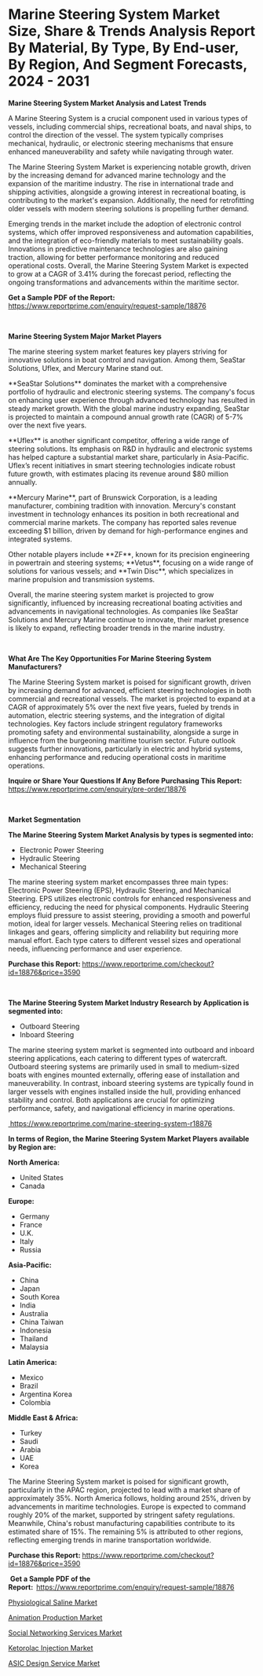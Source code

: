 <p><h1>Marine Steering System Market Size, Share & Trends Analysis Report By Material, By Type, By End-user, By Region, And Segment Forecasts, 2024 - 2031</h1></p><p><strong>Marine Steering System Market Analysis and Latest Trends</strong></p>
<p><p>A Marine Steering System is a crucial component used in various types of vessels, including commercial ships, recreational boats, and naval ships, to control the direction of the vessel. The system typically comprises mechanical, hydraulic, or electronic steering mechanisms that ensure enhanced maneuverability and safety while navigating through water.</p><p>The Marine Steering System Market is experiencing notable growth, driven by the increasing demand for advanced marine technology and the expansion of the maritime industry. The rise in international trade and shipping activities, alongside a growing interest in recreational boating, is contributing to the market's expansion. Additionally, the need for retrofitting older vessels with modern steering solutions is propelling further demand.</p><p>Emerging trends in the market include the adoption of electronic control systems, which offer improved responsiveness and automation capabilities, and the integration of eco-friendly materials to meet sustainability goals. Innovations in predictive maintenance technologies are also gaining traction, allowing for better performance monitoring and reduced operational costs. Overall, the Marine Steering System Market is expected to grow at a CAGR of 3.41% during the forecast period, reflecting the ongoing transformations and advancements within the maritime sector.</p></p>
<p><strong>Get a Sample PDF of the Report:&nbsp;</strong> <a href="https://www.reportprime.com/enquiry/request-sample/18876?utm_campaign=1106&utm_medium=2&utm_source=Github&utm_content=ia&utm_term=22112024&utm_id=marine-steering-system">https://www.reportprime.com/enquiry/request-sample/18876</a></p>
<p>&nbsp;</p>
<p><strong>Marine Steering System Major Market Players</strong></p>
<p><p>The marine steering system market features key players striving for innovative solutions in boat control and navigation. Among them, SeaStar Solutions, Uflex, and Mercury Marine stand out.</p><p>**SeaStar Solutions** dominates the market with a comprehensive portfolio of hydraulic and electronic steering systems. The company's focus on enhancing user experience through advanced technology has resulted in steady market growth. With the global marine industry expanding, SeaStar is projected to maintain a compound annual growth rate (CAGR) of 5-7% over the next five years.</p><p>**Uflex** is another significant competitor, offering a wide range of steering solutions. Its emphasis on R&D in hydraulic and electronic systems has helped capture a substantial market share, particularly in Asia-Pacific. Uflex’s recent initiatives in smart steering technologies indicate robust future growth, with estimates placing its revenue around $80 million annually.</p><p>**Mercury Marine**, part of Brunswick Corporation, is a leading manufacturer, combining tradition with innovation. Mercury's constant investment in technology enhances its position in both recreational and commercial marine markets. The company has reported sales revenue exceeding $1 billion, driven by demand for high-performance engines and integrated systems.</p><p>Other notable players include **ZF**, known for its precision engineering in powertrain and steering systems; **Vetus**, focusing on a wide range of solutions for various vessels; and **Twin Disc**, which specializes in marine propulsion and transmission systems. </p><p>Overall, the marine steering system market is projected to grow significantly, influenced by increasing recreational boating activities and advancements in navigational technologies. As companies like SeaStar Solutions and Mercury Marine continue to innovate, their market presence is likely to expand, reflecting broader trends in the marine industry.</p></p>
<p>&nbsp;</p>
<p><strong>What Are The Key Opportunities For Marine Steering System Manufacturers?</strong></p>
<p><p>The Marine Steering System market is poised for significant growth, driven by increasing demand for advanced, efficient steering technologies in both commercial and recreational vessels. The market is projected to expand at a CAGR of approximately 5% over the next five years, fueled by trends in automation, electric steering systems, and the integration of digital technologies. Key factors include stringent regulatory frameworks promoting safety and environmental sustainability, alongside a surge in influence from the burgeoning maritime tourism sector. Future outlook suggests further innovations, particularly in electric and hybrid systems, enhancing performance and reducing operational costs in maritime operations.</p></p>
<p><strong>Inquire or Share Your Questions If Any Before Purchasing This Report:</strong> <a href="https://www.reportprime.com/enquiry/pre-order/18876?utm_campaign=1106&utm_medium=2&utm_source=Github&utm_content=ia&utm_term=22112024&utm_id=marine-steering-system">https://www.reportprime.com/enquiry/pre-order/18876</a></p>
<p>&nbsp;</p>
<p><strong>Market Segmentation</strong></p>
<p><strong>The Marine Steering System Market Analysis by types is segmented into:</strong></p>
<p><ul><li>Electronic Power Steering</li><li>Hydraulic Steering</li><li>Mechanical Steering</li></ul></p>
<p><p>The marine steering system market encompasses three main types: Electronic Power Steering (EPS), Hydraulic Steering, and Mechanical Steering. EPS utilizes electronic controls for enhanced responsiveness and efficiency, reducing the need for physical components. Hydraulic Steering employs fluid pressure to assist steering, providing a smooth and powerful motion, ideal for larger vessels. Mechanical Steering relies on traditional linkages and gears, offering simplicity and reliability but requiring more manual effort. Each type caters to different vessel sizes and operational needs, influencing performance and user experience.</p></p>
<p><strong>Purchase this Report:&nbsp;</strong><a href="https://www.reportprime.com/checkout?id=18876&price=3590&utm_campaign=1106&utm_medium=2&utm_source=Github&utm_content=ia&utm_term=22112024&utm_id=marine-steering-system">https://www.reportprime.com/checkout?id=18876&price=3590</a></p>
<p>&nbsp;</p>
<p><strong>The Marine Steering System Market Industry Research by Application is segmented into:</strong></p>
<p><ul><li>Outboard Steering</li><li>Inboard Steering</li></ul></p>
<p><p>The marine steering system market is segmented into outboard and inboard steering applications, each catering to different types of watercraft. Outboard steering systems are primarily used in small to medium-sized boats with engines mounted externally, offering ease of installation and maneuverability. In contrast, inboard steering systems are typically found in larger vessels with engines installed inside the hull, providing enhanced stability and control. Both applications are crucial for optimizing performance, safety, and navigational efficiency in marine operations.</p></p>
<p><a href="https://www.reportprime.com/marine-steering-system-r18876?utm_campaign=1106&utm_medium=2&utm_source=Github&utm_content=ia&utm_term=22112024&utm_id=marine-steering-system">&nbsp;https://www.reportprime.com/marine-steering-system-r18876</a></p>
<p><strong>In terms of Region, the Marine Steering System Market Players available by Region are:</strong></p>
<p>
    <p> <strong> North America: </strong>
        <ul>
            <li>United States</li>
            <li>Canada</li>
        </ul>
        </p> 
    <p> <strong> Europe: </strong>
        <ul>
            <li>Germany</li>
            <li>France</li>
            <li>U.K.</li>
            <li>Italy</li>
            <li>Russia</li>
        </ul>
        </p> 
    <p> <strong> Asia-Pacific: </strong>
        <ul>
            <li>China</li>
            <li>Japan</li>
            <li>South Korea</li>
            <li>India</li>
            <li>Australia</li>
            <li>China Taiwan</li>
            <li>Indonesia</li>
            <li>Thailand</li>
            <li>Malaysia</li>
        </ul>
        </p> 
    <p> <strong> Latin America: </strong>
        <ul>
            <li>Mexico</li>
            <li>Brazil</li>
            <li>Argentina Korea</li>
            <li>Colombia</li>
        </ul>
        </p> 
    <p> <strong> Middle East & Africa: </strong>
        <ul>
            <li>Turkey</li>
            <li>Saudi</li>
            <li>Arabia</li>
            <li>UAE</li>
            <li>Korea</li>
        </ul>
    </p>
    </p>
<p><p>The Marine Steering System market is poised for significant growth, particularly in the APAC region, projected to lead with a market share of approximately 35%. North America follows, holding around 25%, driven by advancements in maritime technologies. Europe is expected to command roughly 20% of the market, supported by stringent safety regulations. Meanwhile, China's robust manufacturing capabilities contribute to its estimated share of 15%. The remaining 5% is attributed to other regions, reflecting emerging trends in marine transportation worldwide.</p></p>
<p><strong>Purchase this Report: </strong><a href="https://www.reportprime.com/checkout?id=18876&price=3590&utm_campaign=1106&utm_medium=2&utm_source=Github&utm_content=ia&utm_term=22112024&utm_id=marine-steering-system">https://www.reportprime.com/checkout?id=18876&price=3590</a></p>
<p>&nbsp;<strong>Get a Sample PDF of the Report:&nbsp;&nbsp;</strong><a href="https://www.reportprime.com/enquiry/request-sample/18876?utm_campaign=1106&utm_medium=2&utm_source=Github&utm_content=ia&utm_term=22112024&utm_id=marine-steering-system">https://www.reportprime.com/enquiry/request-sample/18876</a></p>
<p><strong></strong></p>
<p><p><a href="https://issuu.com/reportprime-2/docs/physiological-saline-market-size-20_1395613ec0228e?utm_campaign=1106&utm_medium=2&utm_source=Github&utm_content=ia&utm_term=22112024&utm_id=marine-steering-system">Physiological Saline Market</a></p><p><a href="https://www.linkedin.com/pulse/strategic-roadmap-success-global-animation-production-oufue?utm_campaign=1106&utm_medium=2&utm_source=Github&utm_content=ia&utm_term=22112024&utm_id=marine-steering-system">Animation Production Market</a></p><p><a href="https://www.linkedin.com/pulse/market-examination-report-social-networking-services-growth-uksne?utm_campaign=1106&utm_medium=2&utm_source=Github&utm_content=ia&utm_term=22112024&utm_id=marine-steering-system">Social Networking Services Market</a></p><p><a href="https://issuu.com/reportprime-2/docs/ketorolac-injection-market-size-203_d87605d7beecfb?utm_campaign=1106&utm_medium=2&utm_source=Github&utm_content=ia&utm_term=22112024&utm_id=marine-steering-system">Ketorolac Injection Market</a></p><p><a href="https://www.linkedin.com/pulse/global-asic-design-service-market-insights-size-share-jxa8e?utm_campaign=1106&utm_medium=2&utm_source=Github&utm_content=ia&utm_term=22112024&utm_id=marine-steering-system">ASIC Design Service Market</a></p></p>